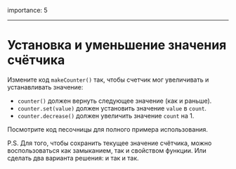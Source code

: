 importance: 5

---

# Установка и уменьшение значения счётчика

Измените код `makeCounter()` так, чтобы счетчик мог увеличивать и устанавливать значение:

- `counter()` должен вернуть следующее значение (как и раньше).
- `counter.set(value)` должен установить значение `value` в `count`.
- `counter.decrease()` должен увеличить значение `count` на 1.

Посмотрите код песочницы для полного примера использования.

P.S. Для того, чтобы сохранить текущее значение счётчика, можно воспользоваться как замыканием, так и свойством функции. Или сделать два варианта решения: и так и так.

